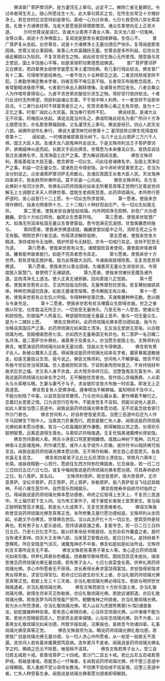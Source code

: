 <!-- { "loadSidebar": true } -->
　　佛语普广菩萨摩诃萨。是为灌顶无上章句。必定不二。解除亡者无量罪厄。令过命者得生天上。随心所愿往生十方。此大章句真实之言。在所生处常见十方微妙净土。若在世时应当受持如是章句。斋戒一心为过命者。七日七夜受持八禁长斋菜食。礼敬十方诸佛世尊。当发大誓愿我获得僧那僧涅。诸众生辈使向无上正真大道。
　　尔时世尊说是语已。告诸大众善男子善女人等。及天龙八部一切鬼神。汝等众辈。闻说十方净佛国土。复闻说是那舍长者因缘罪福。生信心不。
　　普广菩萨复从坐起。白世尊言。说是十方诸佛净土无量功德庄严快乐。复得闻是那舍因缘。世尊又说众事因缘。甚善心大欢喜踊跃无量。世尊说是多所利益。后世众生缘此解脱以为轨则。不复贪吝资生之物。闻此经言但生施心无所爱惜。随意施与贫乏使足。国土丰饶施心平等。如是渐渐积功累德悉成佛道。
　　普广菩萨摩诃萨又白佛言。若四辈男女欲修学是愿生净土灌顶经典。有几事行得此经法。佛言普广有十二事。可得修学是经典也。一者不信九十五种邪见之道。二者坚持禁戒至终不犯。三者勤学禅定教未学者。四者忍辱不嗔见恶不恼。五者常乐布施愍念孤老。六者常勤精进昼夜不懈。七者若行来出入朝拜塔像。及诸尊长然后舍去。八者合集众人为作唱导普得信心。九者不贪世荣衣服伎乐资生之物。常好苦行依四依法。十者行此法时无所悕望。但欲利益诸众生辈。不于其中悕人利养。十一者至终不谄邪命自活。十二者行此经时不择富贵豪乐之人。贫苦求者等心看之无有异想。是为十二正化之事。时普广闻此心大欢喜。我当奉行至终不犯。
　　佛说经竟。是诸大众无不欢喜。阿难因从坐起。演说法竟当何名之。佛语阿难此经名为普广所问十方净土随愿往生。亦名那舍罪福因缘。又名灌顶无上章句。佛说是经已。四众人民天龙八部。闻佛所说作礼奉行。
佛说大灌顶神咒经卷第十二
灌顶拔除过罪生死得度经卷第十二
　　闻如是。一时佛游维耶离音乐树下。与八千比丘众菩萨三万六千人俱。国王大臣人民。及诸天龙八部鬼神共会说法。于是文殊师利法王子菩萨摩诃萨。承佛威神从座而起。长跪叉手前白佛言。世尊愿为未来像法众生。宣扬显说往昔过去诸佛名字。及清净国土庄严之事。愿为解说得闻法要。
　　佛告文殊师利。善哉善哉汝大慈无量。愍念罪苦一切众生。问此往昔诸佛名字。及国土清净庄严之事。利益一切无量众生。度诸危厄令得安隐。汝今谛听谛受善思念之。吾当为汝分别说之。众坐诸菩萨摩诃萨无央数众。及诸应真国王长者大臣人民。天龙鬼神四辈弟子。皆各默然听佛所说。莫不欢喜一心乐闻。
　　佛告文殊师利。东方去此佛刹十恒河沙世界。有佛名曰药师琉璃光如来无所著至真等正觉明行足善逝世间解无上士调御丈夫天人师佛世尊。度脱生老病死苦患。此药师琉璃光。本所修行菩萨道时。发心自誓行十二上愿。令一切众生所求皆得。
　　第一愿者。使我来世得作佛时。自身光明普照十方。三十二相八十种好而自庄严。令一切众生如我无异。
　　第二愿者。使我来世自身犹如琉璃。内外明彻净无瑕秽。妙色广大功德巍巍。安住十方如日照世。幽冥众生悉蒙开晓。
　　第三愿者。使我来世智慧广大。如海无穷润泽枯涸无量众生普使蒙益。悉令饱满无饥渴想。甘食美膳悉持施与。
　　第四愿者。使我来世佛道成就。巍巍堂堂如星中之月。消除生死之云令无有翳。明照世界行者见道。热得清凉解除垢秽。
　　第五愿者。使我来世发大精进。净持戒地令无浊秽。慎护所受令无缺犯。亦令一切戒行具足。坚持不犯至无为道。
　　第六愿者。使我来世若有众生。诸根毁败盲者使视。聋者能听哑者得语。軁者能申跛者能行。如是不完具者悉令具足。
　　第七愿者。使我来世十方世界。若有苦恼无救护者。我为此等摄大法药。令诸疾病皆得除愈。无复苦患至得佛道。
　　第八愿者。使我来世以善业因缘。为诸愚冥无量众生讲宣妙法。令得度脱入智慧门。普使明了无诸疑惑。
　　第九愿者。使我来世摧伏恶魔及诸外道。显扬清净无上道法。使入正真无诸邪僻。回向菩提八正觉路。
　　第十愿者。使我来世若有众生。王法所加临当刑戮。无量怖畏愁忧苦恼。若复鞭挞枷锁其体。种种恐惧逼切其身。如是无量诸苦恼等。悉令解脱无有众难。
　　第十一愿者。使我来世若有众生饥火所恼。令得种种甘美饮食。天诸肴膳种种无数。悉以赐与令身充足。
　　第十二愿者。使我来世若有贫冻裸露众生即得衣服。穷乏之者施以珍宝。仓库盈溢无所乏少。一切皆受无量快乐。乃至无有一人受苦。使诸众生和颜悦色。形貌端严人所喜见。琴瑟鼓吹如是无量最上音声。施与一切无量众生。是为十二微妙上愿。
　　佛告文殊师利。此药师琉璃光佛本愿功德如是。我今为汝略说其国庄严之事。此药师琉璃光如来国土清净。无五浊无爱欲无意垢。以白银琉璃为地。宫殿楼阁悉用七宝。亦如西方无量寿国无有异也。有二菩萨一名日曜二名月净。是二菩萨次补佛处。诸善男子及善女人。亦当愿生彼国土也。文殊师利白佛言。唯愿演说药师琉璃光如来无量功德。饶益众生令得佛道。
　　佛言若有男子女人。新破众魔来入正道。得闻我说是药师琉璃光如来名字者。魔家眷属退散驰走。如是无量拔众生苦。我今说之。佛告文殊师利。世间有人不解罪福。悭贪不知布施今世后世当得其福。世人愚痴但知贪惜。宁自割身肉而啖食之。不肯持钱财布施求后世之福。世又有人身不衣食。此大悭贪命终已后。当堕饿鬼及在畜生中。闻我说是药师琉璃光如来名字之时。无不解脱忧苦者也。皆作信心贪福畏罪。人从索头与头索眼与眼。乞妻与妻丐子与子。求金银珍宝皆大布施一时欢喜。即发无上正真道意。
　　佛言若复有人受佛净戒。遵奉明法不解罪福。虽知明经不及中义。不能分别晓了中事。以自贡高恒常瞢愦。乃与世间众魔从事。更作缚着不解行之。恋着妇女恩爱之情。口为说空行在有中。不能发觉复不自知。但能论说他人是非。如此人辈皆当堕三恶道中。闻我说是药师琉璃光佛本愿功德。无不欢喜念欲舍家行作沙门者也。
　　佛言世间有人。好自称誉皆是贡高。当堕三恶道中后还为人作牛马奴婢生下贱中人。当乘其力负重而行。困苦疲极亡失人身。闻我说是药师琉璃光佛如来本愿功德者。皆当一心欢喜踊跃更作谦敬。即得解脱众苦之患。长得欢乐聪明智慧。远离恶道得生善处。与善知识共相值遇。无复忧恼离诸魔缚长得安隐。
　　佛言世间愚痴人辈。两舌斗诤恶口骂詈更相嫌恨。或就山神树下鬼神。日月之神南斗北辰诸鬼神。所作诸咒誓。或作人名字或作人形像。或作符书以相厌祷咒咀言说。闻我说是药师琉璃光佛本愿功德。无不两作和解。俱生慈心恶意悉灭。各各欢喜无复恶念。
　　佛言若四辈弟子比丘比丘尼清信士清信女。常修月六斋年三长斋。或昼夜精勤一心苦行。愿欲往生西方阿弥陀佛国者。忆念昼夜。若一日二日三日四日五日六日七日。或复中悔闻我说是药师琉璃光佛本愿功德。尽其寿命欲终之日。有八菩萨。其名曰。
　　文殊师利菩萨。观世音菩萨。得大势菩萨。无尽意菩萨。宝坛华菩萨。药王菩萨。药上菩萨。弥勒菩萨。是八菩萨皆当飞往迎其精神。不经八难生莲华中。自然音乐而相娱乐。
　　佛言假使寿命自欲尽时临终之日。得闻我说是药师琉璃光佛本愿功德者。命终之后皆得上生天上。不复历三恶道中。天上福尽若下生人间。当为帝王家作子。或于豪姓长者居士富贵家生。皆当端正聪明智慧高才勇猛。若是女人化成男子。无复忧苦患难者也。
　　佛语文殊我称誉显说药师琉璃光佛至真等正觉。本所修集无量行愿功德如是。文殊师利从坐而起。长跪叉手白佛言。世尊佛去世后。当以此法开化十方一切众生。使其受持是经典也。若有男子女人爱乐是经。受持读诵宣通之者。复能专念。若一日二日三日四日五日。乃至七日忆念不忘。能以好素帛纸书取是经。五色杂彩作囊盛之者。是时当有诸天善神。四天大王龙神八部。当来营卫爱敬此经。能日日作礼。是持经者不堕横死。所在安隐恶气消灭。诸魔鬼神亦不中害。佛言如是如是如汝所说。文殊师利言天尊所说言无不善。
　　佛言文殊若有善男子善女人等。发心造立药师琉璃光如来形像。供养礼拜悬杂色幡盖。烧香散华歌咏赞叹。围绕百匝还本座处。端坐思惟念药师琉璃光佛无量功德。若有男子女人。七日七夜菜食长斋。供养礼拜药师琉璃光佛。求心中所愿者无不获得。求长寿得长寿求富饶得富饶。求安隐得安隐求男女得男女。求官位得官位。若命过已后欲生妙乐天上者。亦当礼敬药师琉璃光佛至真等正觉。若欲上生三十三天者。亦当礼敬琉璃光佛必得往生。若欲与明师世世相值遇者。亦当礼敬琉璃光佛。
　　佛告文殊若欲生十方妙乐国土者。亦当礼敬琉璃光佛。欲得生兜率天见弥勒者。亦应礼敬琉璃光佛。若欲远诸邪道。亦应礼敬琉璃光佛。若夜恶梦鸟鸣百怪蜚尸邪忤。魍魉鬼神之所娆者。亦当礼敬琉璃光佛。若为水火所焚漂者。亦当礼敬琉璃光佛。若入山谷为虎狼熊罴蒺[卄/梨]诸兽象龙。蚖蛇蝮蝎种种杂类。若有恶心来相向者。心当存念琉璃光佛。山中诸难不能为害。若他方怨贼偷窃恶人。怨家债主欲来侵陵。心当存念琉璃光佛。则不为害。以善男女礼敬琉璃光如来功德。所致华报如是。况果报也。是故吾今劝诸四辈。礼事琉璃光佛至真等正觉。
　　佛告文殊我但为汝。略说药师琉璃光佛礼敬功德。若使我广说是琉璃光佛无量功德。与一切人求心中所愿者。从一劫至一劫故无不周遍。其世间人若有着床痿黄困笃恶病。连年累月不差者。闻我说是药师琉璃光佛名字之时。横病之厄无不除愈。唯宿殃不请耳。
　　佛告文殊若男子女人。受三自归若五戒若十戒。若善信菩萨二十四戒。若沙门二百五十戒。若比丘尼五百戒若菩萨戒。若破是诸戒。若能至心一忏悔者。复闻我说药师琉璃光佛。终不堕三恶道中必得解脱。若人愚痴不受父母师友教诲。不信佛不信经戒不信圣僧。应堕三恶道中者。亡失人种受畜生身。闻我说是琉璃光佛善愿功德者即得解脱。
